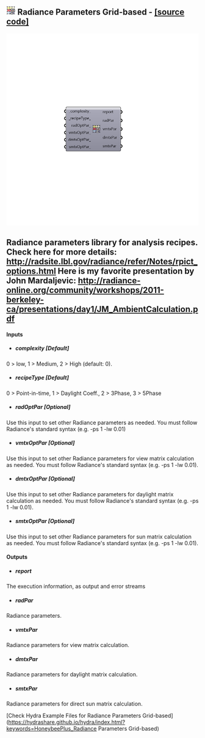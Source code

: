 ## ![](../../images/icons/Radiance_Parameters_Grid-based.png) Radiance Parameters Grid-based - [[source code]](https://github.com/ladybug-tools/honeybee-grasshopper/tree/master/plugin/grasshopper/src/HoneybeePlus_Radiance%20Parameters%20Grid-based.py)

![](../../images/components/Radiance_Parameters_Grid-based.png)

Radiance parameters library for analysis recipes.
 Check here for more details: http://radsite.lbl.gov/radiance/refer/Notes/rpict_options.html
 Here is my favorite presentation by John Mardaljevic: http://radiance-online.org/community/workshops/2011-berkeley-ca/presentations/day1/JM_AmbientCalculation.pdf
 -

#### Inputs
* ##### complexity [Default]
0 > low, 1 > Medium, 2 > High (default: 0).
* ##### recipeType [Default]
0 > Point-in-time, 1 > Daylight Coeff., 2 > 3Phase, 3 > 5Phase
* ##### radOptPar [Optional]
Use this input to set other Radiance parameters as needed.
 You must follow Radiance's standard syntax (e.g. -ps 1 -lw 0.01)
* ##### vmtxOptPar [Optional]
Use this input to set other Radiance parameters for view matrix
 calculation as needed. You must follow Radiance's standard syntax
 (e.g. -ps 1 -lw 0.01).
* ##### dmtxOptPar [Optional]
Use this input to set other Radiance parameters for daylight
 matrix calculation as needed. You must follow Radiance's standard syntax
 (e.g. -ps 1 -lw 0.01).
* ##### smtxOptPar [Optional]
Use this input to set other Radiance parameters for sun
 matrix calculation as needed. You must follow Radiance's standard syntax
 (e.g. -ps 1 -lw 0.01).

#### Outputs
* ##### report
The execution information, as output and error streams
* ##### radPar
Radiance parameters.
* ##### vmtxPar
Radiance parameters for view matrix calculation.
* ##### dmtxPar
Radiance parameters for daylight matrix calculation.
* ##### smtxPar
Radiance parameters for direct sun matrix calculation.


[Check Hydra Example Files for Radiance Parameters Grid-based](https://hydrashare.github.io/hydra/index.html?keywords=HoneybeePlus_Radiance Parameters Grid-based)